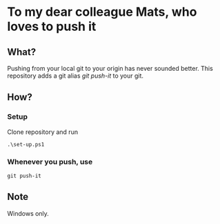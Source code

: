 # To my dear colleague Mats, who loves to push it

## What?
Pushing from your local git to your origin has never sounded better. This repository adds a git alias *git push-it* to your git.

## How?
### Setup
Clone repository and run
```
.\set-up.ps1
```

### Whenever you push, use
```
git push-it
```

## Note
Windows only.